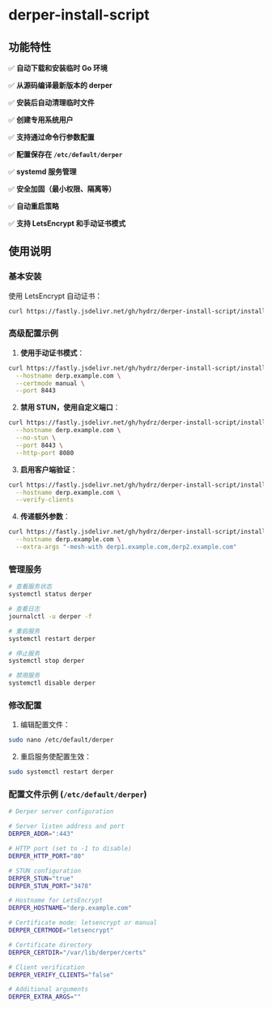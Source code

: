 
# derper-install-script

## 功能特性

✅ **自动下载和安装临时 Go 环境**

✅ **从源码编译最新版本的 derper**

✅ **安装后自动清理临时文件**

✅ **创建专用系统用户**

✅ **支持通过命令行参数配置**

✅ **配置保存在 `/etc/default/derper`**

✅ **systemd 服务管理**

✅ **安全加固（最小权限、隔离等）**

✅ **自动重启策略**

✅ **支持 LetsEncrypt 和手动证书模式**


## 使用说明

### 基本安装

使用 LetsEncrypt 自动证书：
```bash
curl https://fastly.jsdelivr.net/gh/hydrz/derper-install-script/install.sh  | sudo bash -s - --hostname derp.example.com
```


### 高级配置示例

1. **使用手动证书模式**：
```bash
curl https://fastly.jsdelivr.net/gh/hydrz/derper-install-script/install.sh  | sudo bash -s -  \
  --hostname derp.example.com \
  --certmode manual \
  --port 8443
```


2. **禁用 STUN，使用自定义端口**：
```bash
curl https://fastly.jsdelivr.net/gh/hydrz/derper-install-script/install.sh  | sudo bash -s -  \
  --hostname derp.example.com \
  --no-stun \
  --port 8443 \
  --http-port 8080
```


3. **启用客户端验证**：
```bash
curl https://fastly.jsdelivr.net/gh/hydrz/derper-install-script/install.sh  | sudo bash -s -  \
  --hostname derp.example.com \
  --verify-clients
```


4. **传递额外参数**：
```bash
curl https://fastly.jsdelivr.net/gh/hydrz/derper-install-script/install.sh  | sudo bash -s -  \
  --hostname derp.example.com \
  --extra-args "-mesh-with derp1.example.com,derp2.example.com"
```


### 管理服务

```bash
# 查看服务状态
systemctl status derper

# 查看日志
journalctl -u derper -f

# 重启服务
systemctl restart derper

# 停止服务
systemctl stop derper

# 禁用服务
systemctl disable derper
```

### 修改配置

1. 编辑配置文件：
```bash
sudo nano /etc/default/derper
```

2. 重启服务使配置生效：
```bash
sudo systemctl restart derper
```

### 配置文件示例 (`/etc/default/derper`)

```bash
# Derper server configuration

# Server listen address and port
DERPER_ADDR=":443"

# HTTP port (set to -1 to disable)
DERPER_HTTP_PORT="80"

# STUN configuration
DERPER_STUN="true"
DERPER_STUN_PORT="3478"

# Hostname for LetsEncrypt
DERPER_HOSTNAME="derp.example.com"

# Certificate mode: letsencrypt or manual
DERPER_CERTMODE="letsencrypt"

# Certificate directory
DERPER_CERTDIR="/var/lib/derper/certs"

# Client verification
DERPER_VERIFY_CLIENTS="false"

# Additional arguments
DERPER_EXTRA_ARGS=""
```